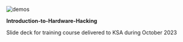 ![demos](https://github.com/jrabinowitz2/Introduction-to-Hardware-Hacking/assets/45504513/e6d18931-3842-4656-9094-5dd39c5aceab)

**Introduction-to-Hardware-Hacking**

Slide deck for training course delivered to KSA during October 2023
